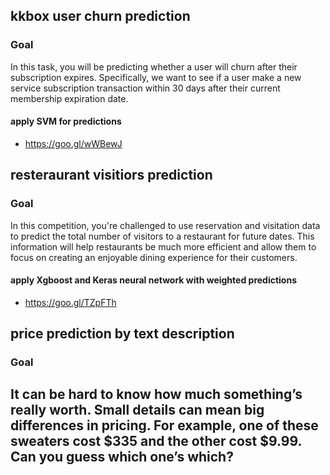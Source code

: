 ## kkbox user churn prediction

### Goal

In this task, you will be predicting whether a user will churn after their subscription expires. Specifically, we want to see if a user make a new service subscription transaction within 30 days after their current membership expiration date.
#### apply SVM for predictions
- https://goo.gl/wWBewJ



## resteraurant visitiors prediction

### Goal

In this competition, you're challenged to use reservation and visitation data to predict the total number of visitors to a restaurant for future dates. This information will help restaurants be much more efficient and allow them to focus on creating an enjoyable dining experience for their customers.

#### apply Xgboost and Keras neural network with weighted predictions
- https://goo.gl/TZpFTh



## price prediction by text description

### Goal

It can be hard to know how much something’s really worth. Small details can mean big differences in pricing. For example, one of these sweaters cost $335 and the other cost $9.99. Can you guess which one’s which?
- 
